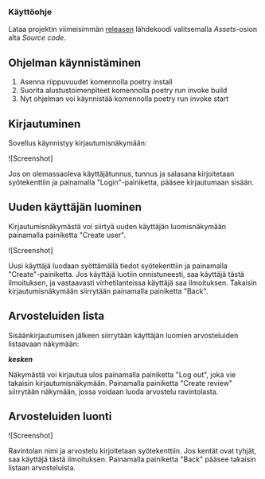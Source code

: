 ### Käyttöohje
Lataa projektin viimeisimmän [releasen](https://github.com/janikakalliokoski/ot-harjoitustyo/releases/tag/viikko5) lähdekoodi valitsemalla *Assets*-osion alta *Source code*.
## Ohjelman käynnistäminen
1. Asenna riippuvuudet komennolla poetry install
2. Suorita alustustoimenpiteet komennolla poetry run invoke build
3. Nyt ohjelman voi käynnistää komennolla poetry run invoke start

## Kirjautuminen
Sovellus käynnistyy kirjautumisnäkymään:

![Screenshot]

Jos on olemassaoleva käyttäjätunnus, tunnus ja salasana kirjoitetaan syötekenttiin ja painamalla "Login"-painiketta, pääsee kirjautumaan sisään.
## Uuden käyttäjän luominen
Kirjautumisnäkymästä voi siirtyä uuden käyttäjän luomisnäkymään painamalla painiketta "Create user".

![Screenshot]

Uusi käyttäjä luodaan syöttämällä tiedot syötekenttiin ja painamalla "Create"-painiketta. Jos käyttäjä luotiin onnistuneesti, saa käyttäjä tästä ilmoituksen, ja vastaavasti virhetilanteissa käyttäjä saa ilmoituksen.
Takaisin kirjautumisnäkymään siirrytään painamalla painiketta "Back".
## Arvosteluiden lista
Sisäänkirjautumisen jälkeen siirrytään käyttäjän luomien arvosteluiden listaavaan näkymään:

***kesken***

Näkymästä voi kirjautua ulos painamalla painiketta "Log out", joka vie takaisin kirjautumisnäkymään. 
Painamalla painiketta "Create review" siirrytään näkymään, jossa voidaan luoda arvostelu ravintolasta.
## Arvosteluiden luonti
![Screenshot]

Ravintolan nimi ja arvostelu kirjoitetaan syötekenttiin. Jos kentät ovat tyhjät, saa käyttäjä tästä ilmoituksen.
Painamalla painiketta "Back" pääsee takaisin listaan arvosteluista.
